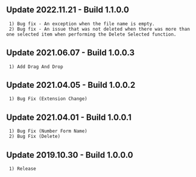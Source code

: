 ## Update 2022.11.21 - Build 1.1.0.0
```
 1) Bug fix - An exception when the file name is empty.
 2) Bug fix - An issue that was not deleted when there was more than one selected item when performing the Delete Selected function.
```

## Update 2021.06.07 - Build 1.0.0.3
```
 1) Add Drag And Drop
```

## Update 2021.04.05 - Build 1.0.0.2
```
 1) Bug Fix (Extension Change)
```

## Update 2021.04.01 - Build 1.0.0.1
```
 1) Bug Fix (Number Form Name)
 2) Bug Fix (Delete)
```

## Update 2019.10.30 - Build 1.0.0.0
```
 1) Release
```